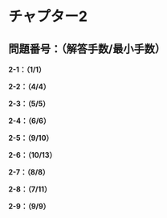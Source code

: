 # チャプター2

## 問題番号：（解答手数/最小手数）

**2-1：（1/1）**

**2-2：（4/4）**

**2-3：（5/5）**

**2-4：（6/6）**

**2-5：（9/10）**

**2-6：（10/13）**

**2-7：（8/8）**

**2-8：（7/11）**

**2-9：（9/9）**

